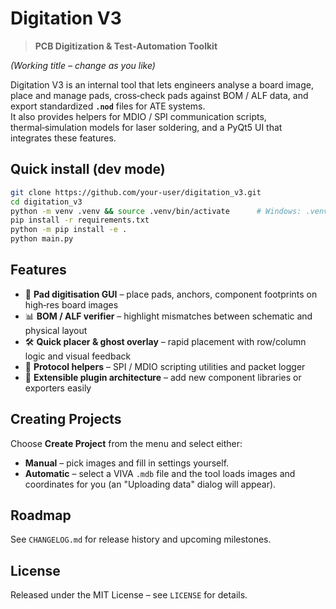 
# Digitation V3

> **PCB Digitization & Test‑Automation Toolkit**

*(Working title – change as you like)*

Digitation V3 is an internal tool that lets engineers analyse a board image, place and manage pads, cross‑check pads against BOM / ALF data, and export standardized **`.nod`** files for ATE systems.  
It also provides helpers for MDIO / SPI communication scripts, thermal‑simulation models for laser soldering, and a PyQt5 UI that integrates these features.

## Quick install (dev mode)

```bash
git clone https://github.com/your-user/digitation_v3.git
cd digitation_v3
python -m venv .venv && source .venv/bin/activate      # Windows: .venv\Scripts\activate
pip install -r requirements.txt
python -m pip install -e .
python main.py
```

## Features

* 📸 **Pad digitisation GUI** – place pads, anchors, component footprints on high‑res board images  
* 📊 **BOM / ALF verifier** – highlight mismatches between schematic and physical layout  
* 🛠 **Quick placer & ghost overlay** – rapid placement with row/column logic and visual feedback  
* 🔌 **Protocol helpers** – SPI / MDIO scripting utilities and packet logger
* 🧰 **Extensible plugin architecture** – add new component libraries or exporters easily

## Creating Projects

Choose **Create Project** from the menu and select either:

* **Manual** – pick images and fill in settings yourself.
* **Automatic** – select a VIVA `.mdb` file and the tool loads images and coordinates for you (an "Uploading data" dialog will appear).

## Roadmap

See `CHANGELOG.md` for release history and upcoming milestones.

## License

Released under the MIT License – see `LICENSE` for details.
